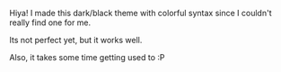 Hiya! I made this dark/black theme with colorful syntax since I couldn't really find one for me. 

Its not perfect yet, but it works well.

Also, it takes some time getting used to :P